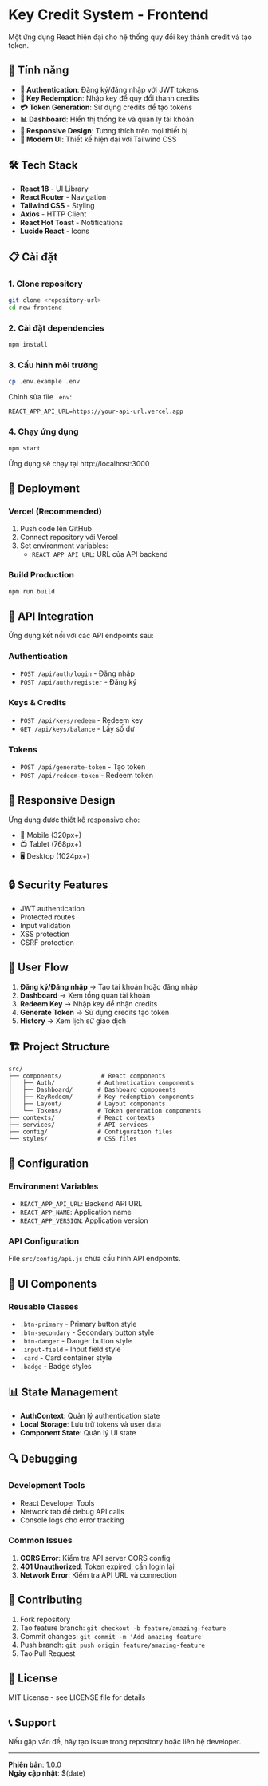 # Key Credit System - Frontend

Một ứng dụng React hiện đại cho hệ thống quy đổi key thành credit và tạo token.

## 🌟 Tính năng

- **🔐 Authentication**: Đăng ký/đăng nhập với JWT tokens
- **🎫 Key Redemption**: Nhập key để quy đổi thành credits
- **💳 Token Generation**: Sử dụng credits để tạo tokens
- **📊 Dashboard**: Hiển thị thống kê và quản lý tài khoản
- **📱 Responsive Design**: Tương thích trên mọi thiết bị
- **🎨 Modern UI**: Thiết kế hiện đại với Tailwind CSS

## 🛠 Tech Stack

- **React 18** - UI Library
- **React Router** - Navigation
- **Tailwind CSS** - Styling
- **Axios** - HTTP Client
- **React Hot Toast** - Notifications
- **Lucide React** - Icons

## 📋 Cài đặt

### 1. Clone repository
```bash
git clone <repository-url>
cd new-frontend
```

### 2. Cài đặt dependencies
```bash
npm install
```

### 3. Cấu hình môi trường
```bash
cp .env.example .env
```

Chỉnh sửa file `.env`:
```env
REACT_APP_API_URL=https://your-api-url.vercel.app
```

### 4. Chạy ứng dụng
```bash
npm start
```

Ứng dụng sẽ chạy tại http://localhost:3000

## 🚀 Deployment

### Vercel (Recommended)
1. Push code lên GitHub
2. Connect repository với Vercel
3. Set environment variables:
   - `REACT_APP_API_URL`: URL của API backend

### Build Production
```bash
npm run build
```

## 📡 API Integration

Ứng dụng kết nối với các API endpoints sau:

### Authentication
- `POST /api/auth/login` - Đăng nhập
- `POST /api/auth/register` - Đăng ký

### Keys & Credits
- `POST /api/keys/redeem` - Redeem key
- `GET /api/keys/balance` - Lấy số dư

### Tokens
- `POST /api/generate-token` - Tạo token
- `POST /api/redeem-token` - Redeem token

## 📱 Responsive Design

Ứng dụng được thiết kế responsive cho:
- 📱 Mobile (320px+)
- 📺 Tablet (768px+)
- 🖥 Desktop (1024px+)

## 🔒 Security Features

- JWT authentication
- Protected routes
- Input validation
- XSS protection
- CSRF protection

## 🎯 User Flow

1. **Đăng ký/Đăng nhập** → Tạo tài khoản hoặc đăng nhập
2. **Dashboard** → Xem tổng quan tài khoản
3. **Redeem Key** → Nhập key để nhận credits
4. **Generate Token** → Sử dụng credits tạo token
5. **History** → Xem lịch sử giao dịch

## 🏗 Project Structure

```
src/
├── components/           # React components
│   ├── Auth/            # Authentication components
│   ├── Dashboard/       # Dashboard components
│   ├── KeyRedeem/       # Key redemption components
│   ├── Layout/          # Layout components
│   └── Tokens/          # Token generation components
├── contexts/            # React contexts
├── services/            # API services
├── config/              # Configuration files
└── styles/              # CSS files
```

## 🔧 Configuration

### Environment Variables
- `REACT_APP_API_URL`: Backend API URL
- `REACT_APP_NAME`: Application name
- `REACT_APP_VERSION`: Application version

### API Configuration
File `src/config/api.js` chứa cấu hình API endpoints.

## 🎨 UI Components

### Reusable Classes
- `.btn-primary` - Primary button style
- `.btn-secondary` - Secondary button style  
- `.btn-danger` - Danger button style
- `.input-field` - Input field style
- `.card` - Card container style
- `.badge` - Badge styles

## 📊 State Management

- **AuthContext**: Quản lý authentication state
- **Local Storage**: Lưu trữ tokens và user data
- **Component State**: Quản lý UI state

## 🔍 Debugging

### Development Tools
- React Developer Tools
- Network tab để debug API calls
- Console logs cho error tracking

### Common Issues
1. **CORS Error**: Kiểm tra API server CORS config
2. **401 Unauthorized**: Token expired, cần login lại
3. **Network Error**: Kiểm tra API URL và connection

## 🤝 Contributing

1. Fork repository
2. Tạo feature branch: `git checkout -b feature/amazing-feature`
3. Commit changes: `git commit -m 'Add amazing feature'`
4. Push branch: `git push origin feature/amazing-feature`
5. Tạo Pull Request

## 📄 License

MIT License - see LICENSE file for details

## 📞 Support

Nếu gặp vấn đề, hãy tạo issue trong repository hoặc liên hệ developer.

---

**Phiên bản**: 1.0.0  
**Ngày cập nhật**: $(date)
